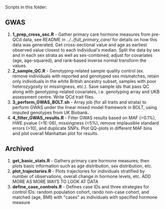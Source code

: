 Scripts in this folder:

## GWAS
1. **1_prep_cross_sec.R** - Gather primary care hormone measures from pre-QCd data, see README in *../../full_primary_care/* for details on how this data was generated. Get cross-sectional value and age as earliest observed value closest to each individual's median. Split the data by sex and in each sex strata as well as sex-combined, adjust for covariates (age, age-squared), and rank-based inverse normal transform the values. 
2. **2_sample_QC.R** - Genotyping-related sample quality control (ex. remove individuals with reported and genotyped sex mismatches, retain only individuals in the white British ancestry subset, samples with poor heterozygosity or missingness, etc.). Save sample ids that pass QC along with genotyping-related covariates, i.e. genotyping array and UKB assessment centre. Write QCd trait files. 
3. **3_perform_GWAS_BOLT.sh** - Array job (for all traits and strata) to perform GWAS under the linear mixed model framework in BOLT, using imputed genotypes from UK Biobank.
4. **4_filter_GWAS_results.R** - Filter GWAS results based on MAF (>0.1%), HWE pvalue (>1E-06), missingness (<5%), remove implausible standard errors (>10), and duplicate SNPs. Plot QQ-plots in different MAF bins and plot overall Manhattan plot for results.

## Archived
1. **get_basic_stats.R** - Gathers primary care hormone measures; then plots basic information such as age distribution, sex distribution, etc.
2. **plot_trajectories.R** - Plots trajectories for individuals stratified by number of observations, overall change in hormone levels, etc. ADD MORE AS MORE WAYS TO LOOK AT DATA
3. **define_case_controls.R** - Defines case IDs and three strategies for control IDs: random population cohort, rando non-case cohort, and matched (age, BMI) with "cases" as individuals with specified hormone measure